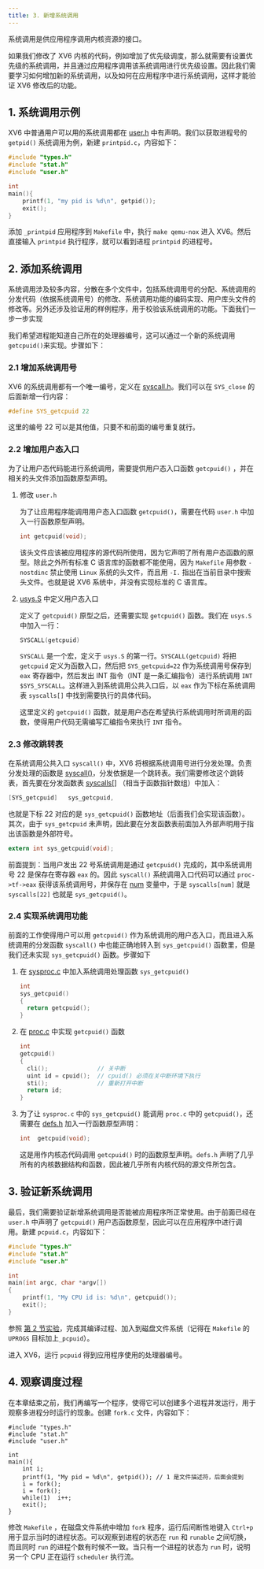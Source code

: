 ```yaml
---
title: 3. 新增系统调用
---
```


系统调用是供应用程序调用内核资源的接口。

如果我们修改了 XV6 内核的代码，例如增加了优先级调度，那么就需要有设置优先级的系统调用，并且通过应用程序调用该系统调用进行优先级设置。因此我们需要学习如何增加新的系统调用，以及如何在应用程序中进行系统调用，这样才能验证 XV6 修改后的功能。

## 1. 系统调用示例 

XV6 中普通用户可以用的系统调用都在 [user.h](https://github.com/professordeng/xv6-expansion/blob/master/user.h) 中有声明。我们以获取进程号的 `getpid()` 系统调用为例，新建 `printpid.c`，内容如下：

```c
#include "types.h"
#include "stat.h"
#include "user.h"

int 
main(){
	printf(1, "my pid is %d\n", getpid());
	exit();
}
```

添加 `_printpid` 应用程序到 `Makefile` 中，执行 `make qemu-nox` 进入 XV6。然后直接输入 `printpid` 执行程序，就可以看到进程 `printpid` 的进程号。

## 2. 添加系统调用

系统调用涉及较多内容，分散在多个文件中，包括系统调用号的分配、系统调用的分发代码（依据系统调用号）的修改、系统调用功能的编码实现、用户库头文件的修改等。另外还涉及验证用的样例程序，用于校验该系统调用的功能。下面我们一步一步实现

我们希望进程能知道自己所在的处理器编号，这可以通过一个新的系统调用 `getcpuid()`来实现。步骤如下：

### 2.1 增加系统调用号

XV6 的系统调用都有一个唯一编号，定义在 [syscall.h](https://github.com/professordeng/xv6-expansion/blob/master/syscall.h)。我们可以在 `SYS_close` 的后面新增一行内容：

```c
#define SYS_getcpuid 22
```

这里的编号 22 可以是其他值，只要不和前面的编号重复就行。

### 2.2 增加用户态入口

为了让用户态代码能进行系统调用，需要提供用户态入口函数 `getcpuid()` ，并在相关的头文件添加函数原型声明。

1. 修改 `user.h`

   为了让应用程序能调用用户态入口函数 `getcpuid()`，需要在代码 `user.h` 中加入一行函数原型声明。

   ```c
   int getcpuid(void);
   ```

   该头文件应该被应用程序的源代码所使用，因为它声明了所有用户态函数的原型。除此之外所有标准 C 语言库的函数都不能使用，因为 `Makefile` 用参数 `-nostdinc` 禁止使用 `Linux` 系统的头文件，而且用 `-I.` 指出在当前目录中搜索头文件。也就是说 XV6 系统中，并没有实现标准的 C 语言库。

2. [usys.S](https://github.com/professordeng/xv6-expansion/blob/master/usys.S) 中定义用户态入口

   定义了 `getcpuid()` 原型之后，还需要实现 `getcpuid()` 函数。我们在 `usys.S` 中加入一行：

   ```c
   SYSCALL(getcpuid)
   ```

   `SYSCALL` 是一个宏，定义于 `usys.S` 的第一行。`SYSCALL(getcpuid)` 将把 `getcpuid` 定义为函数入口，然后把 `SYS_getcpuid=22` 作为系统调用号保存到 `eax` 寄存器中，然后发出 INT 指令（INT 是一条汇编指令）进行系统调用 `INT $SYS_SYSCALL`。这样进入到系统调用公共入口后，以 `eax` 作为下标在系统调用表 `syscalls[]` 中找到需要执行的具体代码。

   这里定义的 `getcpuid()` 函数，就是用户态在希望执行系统调用时所调用的函数，使得用户代码无需编写汇编指令来执行 `INT` 指令。

### 2.3 修改跳转表

在系统调用公共入口 `syscall()` 中，XV6 将根据系统调用号进行分发处理。负责分发处理的函数是 [syscall()](https://github.com/professordeng/xv6-expansion/blob/master/syscall.c#L131)，分发依据是一个跳转表。我们需要修改这个跳转表，首先要在分发函数表 [syscalls[]](https://github.com/professordeng/xv6-expansion/blob/master/syscall.c#L107) （相当于函数指针数组）中加入：

```c
[SYS_getcpuid]   sys_getcpuid,
```

也就是下标 22 对应的是 `sys_getcpuid()` 函数地址（后面我们会实现该函数）。其次，由于 `sys_getcpuid` 未声明，因此要在分发函数表前面加入外部声明用于指出该函数是外部符号。 

```c
extern int sys_getcpuid(void);
```

前面提到：当用户发出 22 号系统调用是通过 `getcpuid()` 完成的，其中系统调用号 22 是保存在寄存器 `eax` 的。因此 `syscall()` 系统调用入口代码可以通过 `proc->tf->eax` 获得该系统调用号，并保存在 [num](https://github.com/professordeng/xv6-expansion/blob/master/syscall.c#L134) 变量中，于是 `syscalls[num]` 就是 `syscalls[22]` 也就是 `sys_getcpuid()`。

### 2.4 实现系统调用功能

前面的工作使得用户可以用 `getcpuid()` 作为系统调用的用户态入口，而且进入系统调用的分发函数 `syscall()` 中也能正确地转入到 `sys_getcpuid()` 函数里，但是我们还未实现 `sys_getcpuid()` 函数。步骤如下

1. 在 [sysproc.c](https://github.com/professordeng/xv6-expansion/blob/master/sysproc.c) 中加入系统调用处理函数 `sys_getcpuid()`

   ```c
   int
   sys_getcpuid()
   {
     return getcpuid();
   }
   ```

2. 在 [proc.c](https://github.com/professordeng/xv6-expansion/blob/master/proc.c) 中实现 `getcpuid()` 函数

   ```c
   int
   getcpuid()
   {
     cli();              // 关中断
     uint id = cpuid();  // cpuid() 必须在关中断环境下执行
     sti();              // 重新打开中断
     return id;
   }
   ```

3. 为了让 `sysproc.c` 中的 `sys_getcpuid()` 能调用 `proc.c` 中的 `getcpuid()`，还需要在 [defs.h](https://github.com/professordeng/xv6-expansion/blob/master/defs.h#L104) 加入一行函数原型声明： 

   ```c
   int  getcpuid(void);
   ```

   这是用作内核态代码调用 `getcpuid()` 时的函数原型声明。`defs.h` 声明了几乎所有的内核数据结构和函数，因此被几乎所有内核代码的源文件所包含。

## 3. 验证新系统调用

最后，我们需要验证新增系统调用是否能被应用程序所正常使用。由于前面已经在 `user.h` 中声明了 `getcpuid()` 用户态函数原型，因此可以在应用程序中进行调用。新建 `pcpuid.c`，内容如下：

```c
#include "types.h"
#include "stat.h"
#include "user.h"

int
main(int argc, char *argv[])
{
    printf(1, "My CPU id is: %d\n", getcpuid());
    exit();
}
```

参照 [第 2 节实验](https://neuron.zone/xv6-book/2019/01/02/add-an-user-program.html#2-简单输出)，完成其编译过程、加入到磁盘文件系统（记得在 `Makefile` 的 `UPROGS` 目标加上`_pcpuid`）。

进入 XV6，运行 `pcpuid` 得到应用程序使用的处理器编号。

## 4. 观察调度过程

在本章结束之前，我们再编写一个程序，使得它可以创建多个进程并发运行，用于观察多进程分时运行的现象。创建 `fork.c` 文件，内容如下：

```CQL
#include "types.h"
#include "stat.h"
#include "user.h"

int 
main(){
	int i;
    printf(1, "My pid = %d\n", getpid()); // 1 是文件描述符，后面会提到
	i = fork();
    i = fork();
    while(1)  i++;
    exit();
}
```

修改 `Makefile` ，在磁盘文件系统中增加 `fork` 程序，运行后间断性地键入 `Ctrl+p` 用于显示当时的进程状态。可以观察到进程的状态在 `run` 和 `runable` 之间切换，而且同时 `run` 的进程个数有时候不一致。当只有一个进程的状态为 `run` 时，说明另一个 CPU 正在运行 `scheduler` 执行流。
